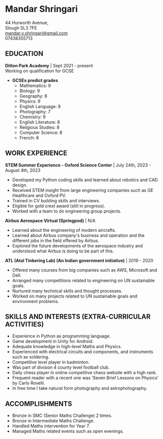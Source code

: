 # Mandar Shringari

44 Hurworth Avenue,  
Slough SL3 7FE  
mandar.v.shringari@gmail.com  
07438355713  

## EDUCATION
**Ditton Park Academy** | Sept 2021 - present  
Working on qualification for GCSE  
- **GCSEs predict grades**  
  - Mathematics: 9  
  - Biology: 9  
  - Geography: 8  
  - Physics: 9  
  - English Language: 8  
  - Photography: 7  
  - Chemistry: 9  
  - English Literature: 8  
  - Religious Studies: 8  
  - Computer Science: 8  
  - French: 8  

## WORK EXPERIENCE
**STEM Summer Experience - Oxford Science Center** | July 24th, 2023 - August 4th, 2023  
- Developed my Python coding skills and learned about robotics and CAD design. 
- Received STEM insight from large engineering companies such as GE Healthcare and Oxford PV. 
- Trained in CV building skills and interviews. 
- Eligible for gold crest award (still in progress). 
- Worked with a team to do engineering group projects.  

**Airbus Aerospace Virtual (Springpod)** | N/A  
- Learned about the engineering of modern aircrafts. 
- Learned about Airbus company's business and operation and the different jobs in the field offered by Airbus. 
- Explored the future developments of the aerospace industry and understood what Airbus is doing to be part of this.  

**ATL (Atal Tinkering Lab) (An Indian government initiative)** | 2019 - 2020  
- Offered many courses from big companies such as AWS, Microsoft and Dell. 
- Arranged many competitions related to engineering on UN sustainable goals. 
- Nurtured many technical skills and thought processes. 
- Worked on many projects related to UN sustainable goals and environment problems.  

## SKILLS AND INTERESTS (EXTRA-CURRICULAR ACTIVITIES)
- Experience in Python as programming language. 
- Game development in Unity for Android. 
- Adequate knowledge in high-level Maths and Physics. 
- Experienced with electrical circuits and components, and instruments such as soldering. 
- Competitive level player in badminton. 
- Was part of division 4 county level football club. 
- Daily chess player in online competitive chess website with a high rank. 
- Frequent reader with a recent one was ‘Seven Brief Lessons on Physics’ by Carlo Rovelli. 
- In free time I take natural form photography and astrophotography.  

## ACCOMPLISHMENTS
- Bronze in SMC (Senior Maths Challenge) 2 times. 
- Bronze in Intermediate Maths Challenge. 
- Handled Maths intervention for Year 7. 
- Managed Maths related events such as open evenings.
